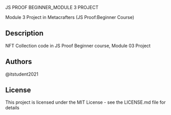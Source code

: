 JS PROOF BEGINNER_MODULE 3 PROJECT

Module 3 Project in Metacrafters (JS Proof:Beginner Course)

## Description

NFT Collection code in JS Proof Beginner course, Module 03 Project


## Authors

@itstudent2021


## License

This project is licensed under the MIT License - see the LICENSE.md file for details
